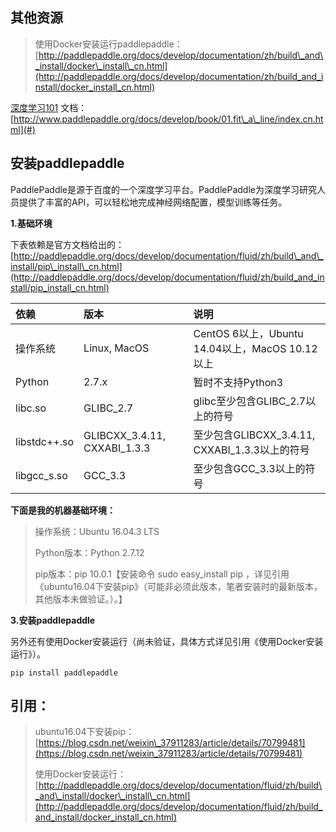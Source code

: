 ## 其他资源

> 使用Docker安装运行paddlepaddle：[http://paddlepaddle.org/docs/develop/documentation/zh/build\_and\_install/docker\_install\_cn.html](http://paddlepaddle.org/docs/develop/documentation/zh/build_and_install/docker_install_cn.html)

[深度学习101](#) 文档：[http://www.paddlepaddle.org/docs/develop/book/01.fit\_a\_line/index.cn.html](#)

## 安装paddlepaddle

PaddlePaddle是源于百度的一个深度学习平台。PaddlePaddle为深度学习研究人员提供了丰富的API，可以轻松地完成神经网络配置，模型训练等任务。

**1.基础环境**

下表依赖是官方文档给出的：[http://paddlepaddle.org/docs/develop/documentation/fluid/zh/build\_and\_install/pip\_install\_cn.html](http://paddlepaddle.org/docs/develop/documentation/fluid/zh/build_and_install/pip_install_cn.html)

| 依赖 | 版本 | 说明 |
| :--- | :--- | :--- |
| 操作系统 | Linux, MacOS | CentOS 6以上，Ubuntu 14.04以上，MacOS 10.12以上 |
| Python | 2.7.x | 暂时不支持Python3 |
| libc.so | GLIBC\_2.7 | glibc至少包含GLIBC\_2.7以上的符号 |
| libstdc++.so | GLIBCXX\_3.4.11, CXXABI\_1.3.3 | 至少包含GLIBCXX\_3.4.11, CXXABI\_1.3.3以上的符号 |
| libgcc\_s.so | GCC\_3.3 | 至少包含GCC\_3.3以上的符号 |

**下面是我的机器基础环境：**

> 操作系统：Ubuntu 16.04.3 LTS
>
> Python版本：Python 2.7.12
>
> pip版本：pip 10.0.1【安装命令 sudo easy\_install pip ，详见引用《ubuntu16.04下安装pip》（可能非必须此版本，笔者安装时的最新版本，其他版本未做验证。）。】

**3.安装paddlepaddle**

另外还有使用Docker安装运行（尚未验证，具体方式详见引用《使用Docker安装运行》）。

```
pip install paddlepaddle
```

## 引用：

> ubuntu16.04下安装pip：[https://blog.csdn.net/weixin\_37911283/article/details/70799481](https://blog.csdn.net/weixin_37911283/article/details/70799481)
>
> 使用Docker安装运行：[http://paddlepaddle.org/docs/develop/documentation/fluid/zh/build\_and\_install/docker\_install\_cn.html](http://paddlepaddle.org/docs/develop/documentation/fluid/zh/build_and_install/docker_install_cn.html)

## 



